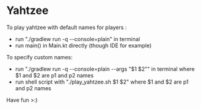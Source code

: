 # Yahtzee

To play yahtzee with default names for players :
* run "./gradlew run -q --console=plain" in terminal
* run main() in Main.kt directly (though IDE for example)

To specify custom names:
* run "./gradlew run -q --console=plain --args "$1 $2"" in terminal where $1 and $2 are p1 and p2 names
* run shell script with "./play_yahtzee.sh $1 $2" where $1 and $2 are p1 and p2 names

Have fun >:)